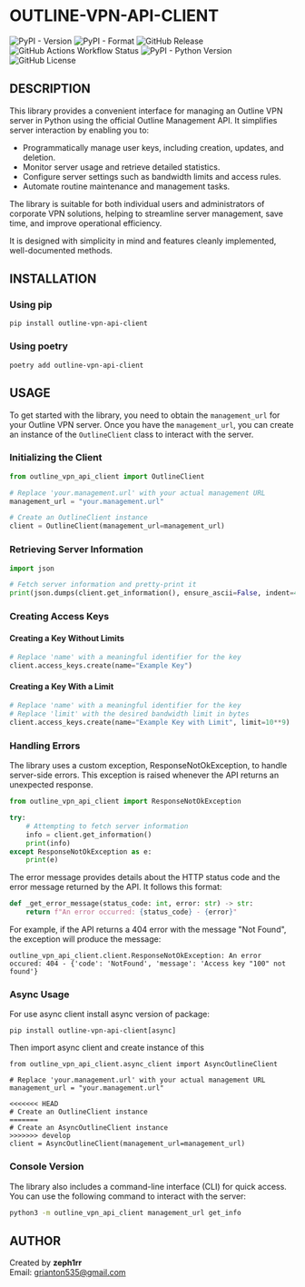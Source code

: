 # OUTLINE-VPN-API-CLIENT

![PyPI - Version](https://img.shields.io/pypi/v/outline-vpn-api-client?style=plastic)
![PyPI - Format](https://img.shields.io/pypi/format/outline-vpn-api-client?style=plastic)
![GitHub Release](https://img.shields.io/github/v/release/Zeph1rr/outline-vpn-api-client?style=plastic)
![GitHub Actions Workflow Status](https://img.shields.io/github/actions/workflow/status/Zeph1rr/outline-vpn-api-client/tests.yml?style=plastic&label=tests)
![PyPI - Python Version](https://img.shields.io/pypi/pyversions/outline-vpn-api-client?style=plastic)
![GitHub License](https://img.shields.io/github/license/zeph1rr/outline-vpn-api-client?style=plastic)



## DESCRIPTION

This library provides a convenient interface for managing an Outline VPN server in Python using the official Outline Management API. It simplifies server interaction by enabling you to:

- Programmatically manage user keys, including creation, updates, and deletion.
- Monitor server usage and retrieve detailed statistics.
- Configure server settings such as bandwidth limits and access rules.
- Automate routine maintenance and management tasks.

The library is suitable for both individual users and administrators of corporate VPN solutions, helping to streamline server management, save time, and improve operational efficiency.

It is designed with simplicity in mind and features cleanly implemented, well-documented methods.

## INSTALLATION

### Using pip

```
pip install outline-vpn-api-client
```

### Using poetry

```
poetry add outline-vpn-api-client
```

## USAGE


To get started with the library, you need to obtain the `management_url` for your Outline VPN server. Once you have the `management_url`, you can create an instance of the `OutlineClient` class to interact with the server.

### Initializing the Client

```python
from outline_vpn_api_client import OutlineClient

# Replace 'your.management.url' with your actual management URL
management_url = "your.management.url"

# Create an OutlineClient instance
client = OutlineClient(management_url=management_url)
```

### Retrieving Server Information

```python
import json

# Fetch server information and pretty-print it
print(json.dumps(client.get_information(), ensure_ascii=False, indent=4))
```

### Creating Access Keys

#### Creating a Key Without Limits

```python
# Replace 'name' with a meaningful identifier for the key
client.access_keys.create(name="Example Key")
```

#### Creating a Key With a Limit

```python
# Replace 'name' with a meaningful identifier for the key
# Replace 'limit' with the desired bandwidth limit in bytes
client.access_keys.create(name="Example Key with Limit", limit=10**9)  # Example: 1 GB limit
```

### Handling Errors

The library uses a custom exception, ResponseNotOkException, to handle server-side errors. This exception is raised whenever the API returns an unexpected response.

```python
from outline_vpn_api_client import ResponseNotOkException

try:
    # Attempting to fetch server information
    info = client.get_information()
    print(info)
except ResponseNotOkException as e:
    print(e)
```

The error message provides details about the HTTP status code and the error message returned by the API. It follows this format:

```python
def _get_error_message(status_code: int, error: str) -> str:
    return f"An error occurred: {status_code} - {error}"
```

For example, if the API returns a 404 error with the message "Not Found", the exception will produce the message:

```
outline_vpn_api_client.client.ResponseNotOkException: An error occured: 404 - {'code': 'NotFound', 'message': 'Access key "100" not found'}    
```

### Async Usage

For use async client install async version of package:
```
pip install outline-vpn-api-client[async]
```

Then import async client and create instance of this

```
from outline_vpn_api_client.async_client import AsyncOutlineClient

# Replace 'your.management.url' with your actual management URL
management_url = "your.management.url"

<<<<<<< HEAD
# Create an OutlineClient instance
=======
# Create an AsyncOutlineClient instance
>>>>>>> develop
client = AsyncOutlineClient(management_url=management_url)
```

### Console Version

The library also includes a command-line interface (CLI) for quick access. You can use the following command to interact with the server:

```bash
python3 -m outline_vpn_api_client management_url get_info
```

## AUTHOR

Created by **zeph1rr**  
Email: [grianton535@gmail.com](mailto:grianton535@gmail.com)